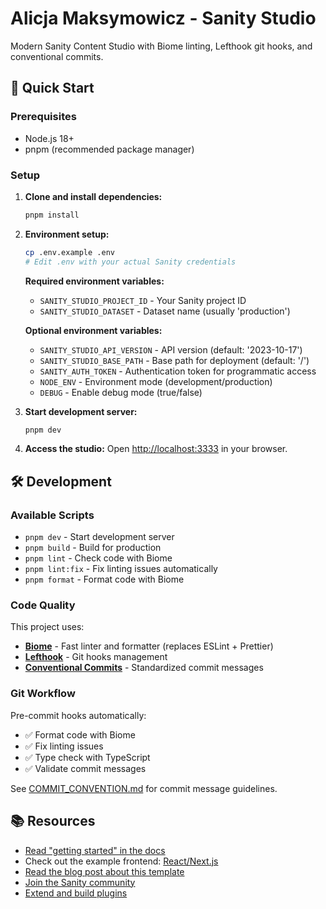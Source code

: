 # Alicja Maksymowicz - Sanity Studio

Modern Sanity Content Studio with Biome linting, Lefthook git hooks, and conventional commits.

## 🚀 Quick Start

### Prerequisites
- Node.js 18+ 
- pnpm (recommended package manager)

### Setup

1. **Clone and install dependencies:**
   ```bash
   pnpm install
   ```

2. **Environment setup:**
   ```bash
   cp .env.example .env
   # Edit .env with your actual Sanity credentials
   ```
   
   **Required environment variables:**
   - `SANITY_STUDIO_PROJECT_ID` - Your Sanity project ID
   - `SANITY_STUDIO_DATASET` - Dataset name (usually 'production')
   
   **Optional environment variables:**
   - `SANITY_STUDIO_API_VERSION` - API version (default: '2023-10-17')
   - `SANITY_STUDIO_BASE_PATH` - Base path for deployment (default: '/')
   - `SANITY_AUTH_TOKEN` - Authentication token for programmatic access
   - `NODE_ENV` - Environment mode (development/production)
   - `DEBUG` - Enable debug mode (true/false)

3. **Start development server:**
   ```bash
   pnpm dev
   ```

4. **Access the studio:**
   Open [http://localhost:3333](http://localhost:3333) in your browser.

## 🛠️ Development

### Available Scripts
- `pnpm dev` - Start development server
- `pnpm build` - Build for production
- `pnpm lint` - Check code with Biome
- `pnpm lint:fix` - Fix linting issues automatically
- `pnpm format` - Format code with Biome

### Code Quality
This project uses:
- **[Biome](https://biomejs.dev/)** - Fast linter and formatter (replaces ESLint + Prettier)
- **[Lefthook](https://lefthook.dev/)** - Git hooks management
- **[Conventional Commits](https://conventionalcommits.org/)** - Standardized commit messages

### Git Workflow
Pre-commit hooks automatically:
- ✅ Format code with Biome
- ✅ Fix linting issues
- ✅ Type check with TypeScript
- ✅ Validate commit messages

See [COMMIT_CONVENTION.md](./COMMIT_CONVENTION.md) for commit message guidelines.

## 📚 Resources

- [Read "getting started" in the docs](https://www.sanity.io/docs/introduction/getting-started?utm_source=readme)
- Check out the example frontend: [React/Next.js](https://github.com/sanity-io/tutorial-sanity-blog-react-next)
- [Read the blog post about this template](https://www.sanity.io/blog/build-your-own-blog-with-sanity-and-next-js?utm_source=readme)
- [Join the Sanity community](https://www.sanity.io/community/join?utm_source=readme)
- [Extend and build plugins](https://www.sanity.io/docs/content-studio/extending?utm_source=readme)
